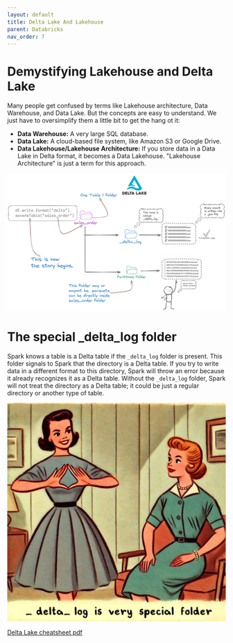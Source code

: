 ```yaml
---
layout: default
title: Delta Lake And Lakehouse
parent: Databricks
nav_order: 7
---
```


# Demystifying Lakehouse and Delta Lake

Many people get confused by terms like Lakehouse architecture, Data Warehouse, and Data Lake. But the concepts are easy to understand. We just have to oversimplify them a little bit to get the hang ot it:

- **Data Warehouse:** A very large SQL database.
- **Data Lake:** A cloud-based file system, like Amazon S3 or Google Drive.
- **Data Lakehouse/Lakehouse Architecture:** If you store data in a Data Lake in Delta format, it becomes a Data Lakehouse. "Lakehouse Architecture" is just a term for this approach.

![](images/2024-09-03-18-37-03.png)

# The special _delta_log folder

Spark knows a table is a Delta table if the `_delta_log` folder is present. This folder signals to Spark that the directory is a Delta table. If you try to write data in a different format to this directory, Spark will throw an error because it already recognizes it as a Delta table. Without the `_delta_log` folder, Spark will not treat the directory as a Delta table; it could be just a regular directory or another type of table.

![](images/2024-09-03-18-52-40.png)


[Delta Lake cheatsheet pdf](Files/Delta_Lake_Cheatsheet.pdf)